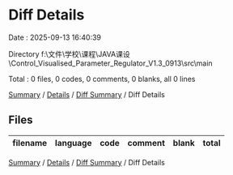 # Diff Details

Date : 2025-09-13 16:40:39

Directory f:\\文件\\学校\\课程\\JAVA课设\\Control_Visualised_Parameter_Regulator_V1.3_0913\\src\\main

Total : 0 files,  0 codes, 0 comments, 0 blanks, all 0 lines

[Summary](results.md) / [Details](details.md) / [Diff Summary](diff.md) / Diff Details

## Files
| filename | language | code | comment | blank | total |
| :--- | :--- | ---: | ---: | ---: | ---: |

[Summary](results.md) / [Details](details.md) / [Diff Summary](diff.md) / Diff Details